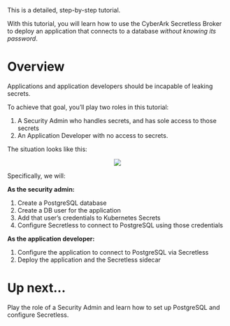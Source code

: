 This is a detailed, step-by-step tutorial.

With this tutorial, you will learn how to use the CyberArk Secretless Broker to deploy an application that connects to a database *without knowing its password*.

# Overview

Applications and application developers should be incapable of leaking secrets.

To achieve that goal, you’ll play two roles in this tutorial:

1. A Security Admin who handles secrets, and has sole access to those secrets
2. An Application Developer with no access to secrets.

The situation looks like this:

<p align="center">
  <img src="https://secretless.io/img/secretless_overview.jpg">
</p>

Specifically, we will:

**As the security admin:**

1. Create a PostgreSQL database
2. Create a DB user for the application
3. Add that user’s credentials to Kubernetes Secrets
4. Configure Secretless to connect to PostgreSQL using those credentials

**As the application developer:**

1. Configure the application to connect to PostgreSQL via Secretless
2. Deploy the application and the Secretless sidecar

# Up next...
Play the role of a Security Admin and learn how to set up PostgreSQL and configure Secretless.
